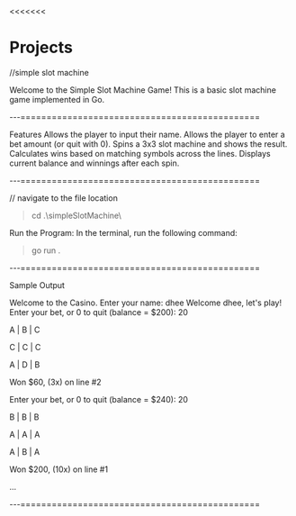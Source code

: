 <<<<<<< 
# Projects 

//simple slot machine 

Welcome to the Simple Slot Machine Game! This is a basic slot machine game implemented in Go.

---==============================================

Features
Allows the player to input their name.
Allows the player to enter a bet amount (or quit with 0).
Spins a 3x3 slot machine and shows the result.
Calculates wins based on matching symbols across the lines.
Displays current balance and winnings after each spin.

---==============================================

// navigate to the file location 
> cd .\simpleSlotMachine\ 

Run the Program: In the terminal, run the following command:
> go run .


---==============================================

Sample Output

Welcome to the Casino.
Enter your name: dhee
Welcome dhee, let's play!
Enter your bet, or 0 to quit (balance = $200): 20

A | B | C

C | C | C

A | D | B

Won $60, (3x) on line #2

Enter your bet, or 0 to quit (balance = $240): 20

B | B | B

A | A | A

A | B | A

Won $200, (10x) on line #1

...

---==============================================
